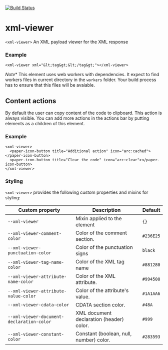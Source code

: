 [![Build Status](https://travis-ci.org/advanced-rest-client/xml-viewer.svg?branch=stage)](https://travis-ci.org/advanced-rest-client/xml-viewer)  

# xml-viewer

`<xml-viewer>` An XML payload viewer for the XML response

### Example
```
<xml-viewer xml="&lt;tag&gt;&lt;/tag&gt;"></xml-viewer>
```

*Note** This element uses web workers with dependencies. It expect to find
workers files in current directory in the `workers` folder.
Your build process has to ensure that this files will be avaiable.

## Content actions
By default the user can copy content of the code to clipboard. This action is
always visible.
You can add more actions in the actions bar by putting elements as a children
of this element.
### Example
```
<xml-viewer>
  <paper-icon-button title="Additional action" icon="arc:cached"></paper-icon-button>
  <paper-icon-button title="Clear the code" icon="arc:clear"></paper-icon-button>
</xml-viewer>
```

### Styling
`<xml-viewer>` provides the following custom properties and mixins for styling:

Custom property | Description | Default
----------------|-------------|----------
`--xml-viewer` | Mixin applied to the element | `{}`
`--xml-viewer-comment-color` | Color of the comment section. | `#236E25`
`--xml-viewer-punctuation-color` | Color of the punctuation signs | `black`
`--xml-viewer-tag-name-color` | Color of the XML tag name | `#881280`
`--xml-viewer-attribute-name-color` | Color of the XML attribute. | `#994500`
`--xml-viewer-attribute-value-color` | Color of the attribute's value. | `#1A1AA6`
`--xml-viewer-cdata-color` | CDATA section color. | `#48A`
`--xml-viewer-document-declaration-color` | XML document declaration (header) color. | `#999`
`--xml-viewer-constant-color` | Constant (boolean, null, number) color. | `#283593`

